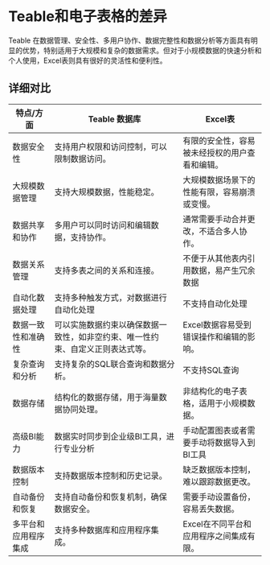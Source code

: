# Teable和电子表格的差异

Teable 在数据管理、安全性、多用户协作、数据完整性和数据分析等方面具有明显的优势，特别适用于大规模和复杂的数据需求。但对于小规模数据的快速分析和个人使用，Excel表则具有很好的灵活性和便利性。

## 详细对比

| 特点/方面      | Teable 数据库                              | Excel表                  |
| ---------- | --------------------------------------- | ----------------------- |
| 数据安全性      | 支持用户权限和访问控制，可以限制数据访问。                   | 有限的安全性，容易被未经授权的用户查看和编辑。 |
| 大规模数据管理    | 支持大规模数据，性能稳定。                           | 大规模数据场景下的性能有限，容易崩溃或变慢。  |
| 数据共享和协作    | 多用户可以同时访问和编辑数据，支持协作。                    | 通常需要手动合并更改，不适合多人协作。     |
| 数据关系管理     | 支持多表之间的关系和连接。                           | 不便于从其他表内引用数据，易产生冗余数据    |
| 自动化数据处理    | 支持多种触发方式，对数据进行自动化处理                     | 不支持自动化处理                |
| 数据一致性和准确性  | 可以实施数据约束以确保数据一致性，如非空约束、唯一性约束、自定义正则表达式等。 | Excel数据容易受到错误操作和编辑的影响。  |
| 复杂查询和分析    | 支持复杂的SQL联合查询和数据分析。                      | 不支持SQL查询                |
| 数据存储       | 结构化的数据存储，用于海量数据协同处理。                    | 非结构化的电子表格，适用于小规模数据。     |
| 高级BI能力     | 数据实时同步到企业级BI工具，进行专业分析                   | 手动配置图表或者需要手动将数据导入到BI工具  |
| 数据版本控制     | 支持数据版本控制和历史记录。                          | 缺乏数据版本控制，难以跟踪数据更改。      |
| 自动备份和恢复    | 支持自动备份和恢复机制，确保数据安全。                     | 需要手动设置备份，容易丢失数据。        |
| 多平台和应用程序集成 | 支持多种数据库和应用程序集成。                         | Excel在不同平台和应用程序之间集成有限。  |
